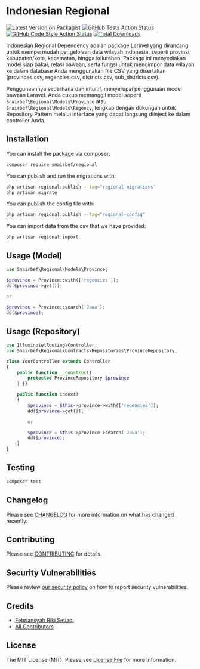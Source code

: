 # Indonesian Regional

[![Latest Version on Packagist](https://img.shields.io/packagist/v/snairbef/regional.svg?style=flat-square)](https://packagist.org/packages/snairbef/regional)
[![GitHub Tests Action Status](https://img.shields.io/github/actions/workflow/status/snairbef/regional/run-tests.yml?branch=main&label=tests&style=flat-square)](https://github.com/snairbef/regional/actions?query=workflow%3Arun-tests+branch%3Amain)
[![GitHub Code Style Action Status](https://img.shields.io/github/actions/workflow/status/snairbef/regional/fix-php-code-style-issues.yml?branch=main&label=code%20style&style=flat-square)](https://github.com/snairbef/regional/actions?query=workflow%3A"Fix+PHP+code+style+issues"+branch%3Amain)
[![Total Downloads](https://img.shields.io/packagist/dt/snairbef/regional.svg?style=flat-square)](https://packagist.org/packages/snairbef/regional)

Indonesian Regional Dependency adalah package Laravel yang dirancang untuk mempermudah pengelolaan data wilayah Indonesia, seperti provinsi, kabupaten/kota, kecamatan, hingga kelurahan. Package ini menyediakan model siap pakai, relasi bawaan, serta fungsi untuk mengimpor data wilayah ke dalam database Anda menggunakan file CSV yang disertakan (provinces.csv, regencies.csv, districts.csv, sub_districts.csv).

Penggunaannya sederhana dan intuitif, menyerupai penggunaan model bawaan Laravel. Anda cukup memanggil model seperti `Snairbef\Regional\Models\Province` atau `Snairbef\Regional\Models\Regency`, lengkap dengan dukungan untuk Repository Pattern melalui interface yang dapat langsung diinject ke dalam controller Anda.

<!-- ## Support us

[<img src="https://github-ads.s3.eu-central-1.amazonaws.com/:package_name.jpg?t=1" width="419px" />](https://spatie.be/github-ad-click/:package_name)

We invest a lot of resources into creating [best in class open source packages](https://spatie.be/open-source). You can support us by [buying one of our paid products](https://spatie.be/open-source/support-us).

We highly appreciate you sending us a postcard from your hometown, mentioning which of our package(s) you are using. You'll find our address on [our contact page](https://spatie.be/about-us). We publish all received postcards on [our virtual postcard wall](https://spatie.be/open-source/postcards). -->

## Installation

You can install the package via composer:

```bash
composer require snairbef/regional
```

You can publish and run the migrations with:

```bash
php artisan regional:publish --tag="regional-migrations"
php artisan migrate
```

You can publish the config file with:

```bash
php artisan regional:publish --tag="regional-config"
```

You can import data from the csv that we have provided:
```bash
php artisan regional:import
```

<!-- This is the contents of the published config file:

```php
return [
];
``` -->

## Usage (Model)

```php
use Snairbef\Regional\Models\Province;

$province = Province::with(['regencies']);
dd($province->get());

or

$province = Province::search('Jawa');
dd($province);
```

## Usage (Repository)

```php
use Illuminate\Routing\Controller;
use Snairbef\Regional\Contracts\Repositories\ProvinceRepository;

class YourController extends Controller
{
    public function __construct(
        protected ProvinceRepository $province
    ) {}

    public function index()
    {
        $province = $this->province->with(['regencies']);
        dd($province->get());

        or

        $province = $this->province->search('Jawa');
        dd($province);
    }
}

```

## Testing

```bash
composer test
```

## Changelog

Please see [CHANGELOG](CHANGELOG.md) for more information on what has changed recently.

## Contributing

Please see [CONTRIBUTING](CONTRIBUTING.md) for details.

## Security Vulnerabilities

Please review [our security policy](../../security/policy) on how to report security vulnerabilities.

## Credits

- [Febriansyah Riki Setiadi](https://github.com/febryars33)
- [All Contributors](../../contributors)

## License

The MIT License (MIT). Please see [License File](LICENSE.md) for more information.
